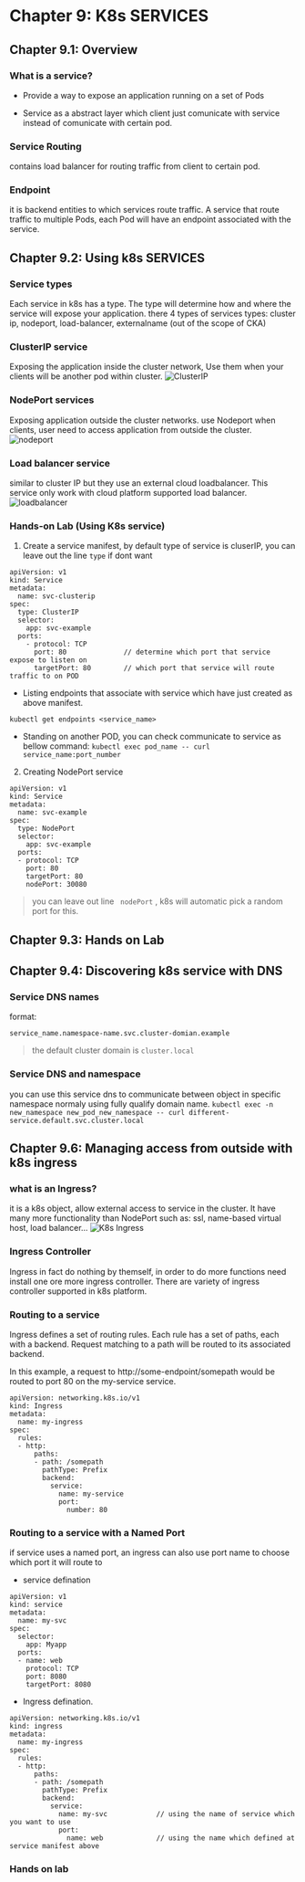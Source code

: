 # Chapter 9: K8s SERVICES

## Chapter 9.1: Overview

### What is a service?
- Provide a way to expose an application running on a set of Pods

- Service as a abstract layer which client just comunicate with service instead of comunicate with certain pod.

### Service Routing
contains load balancer for routing traffic from client to certain pod.

### Endpoint
it is backend entities to which services route traffic. A service that route traffic to multiple Pods, each Pod will have an endpoint associated with the service.	

## Chapter 9.2: Using k8s SERVICES

### Service types
Each service in k8s has a type. The type will determine how and where the service will expose your application.
there 4 types of services types:
cluster ip, nodeport, load-balancer, externalname (out of the scope of CKA)

### ClusterIP service
Exposing the application inside the cluster network, Use them when your clients will be another pod within cluster.
![ClusterIP](https://github.com/hassj/CKA-acloudguru/blob/main/CKA-md/Image/cluster-ip.jpg "cluster ip")

### NodePort services
Exposing application outside the cluster networks. use Nodeport when clients, user need to access application from outside the cluster.
![nodeport](https://github.com/hassj/CKA-acloudguru/blob/main/CKA-md/Image/nodeport.jpg "nodeport")

### Load balancer service
similar to cluster IP but they use an external cloud loadbalancer. This service only work with cloud platform supported load balancer.
![loadbalancer](https://github.com/hassj/CKA-acloudguru/blob/main/CKA-md/Image/loadbalancer.jpg "loadbalancer")

### Hands-on Lab (Using K8s service)
1. Create a service manifest, by default type of service is cluserIP, you can leave out the line ``type`` if dont want

```
apiVersion: v1
kind: Service
metadata:
  name: svc-clusterip
spec:
  type: ClusterIP
  selector: 
    app: svc-example
  ports:
    - protocol: TCP
      port: 80				// determine which port that service expose to listen on
      targetPort: 80		// which port that service will route traffic to on POD
```

- Listing endpoints that associate with service which have just created as above manifest.

` kubectl get endpoints <service_name> `

- Standing on another POD, you can check communicate to service as bellow command:
`kubectl exec pod_name -- curl service_name:port_number`

2. Creating NodePort service 
```
apiVersion: v1
kind: Service
metadata:
  name: svc-example
spec:
  type: NodePort
  selector:
    app: svc-example
  ports:
  - protocol: TCP
    port: 80
    targetPort: 80
    nodePort: 30080
```
> you can leave out line `` nodePort`` , k8s will automatic pick a random port for this.

## Chapter 9.3: Hands on Lab

## Chapter 9.4: Discovering k8s service with DNS 
### Service DNS names
format: 

``service_name.namespace-name.svc.cluster-domian.example``

> the default cluster domain is ``cluster.local``

### Service DNS and namespace
you can use this service dns to communicate between object in specific namespace normaly using fully qualify domain name.
`kubectl exec -n new_namespace new_pod_new_namespace -- curl different-service.default.svc.cluster.local`

## Chapter 9.6: Managing access from outside with k8s ingress
### what is an Ingress?
it is a k8s object, allow external access to service in the cluster. It have many more functionality than NodePort such as: ssl, name-based virtual host, load balancer...
![K8s Ingress](https://github.com/hassj/CKA-acloudguru/blob/main/CKA-md/Image/Ingress.jpg "K8s Ingress")

### Ingress Controller
Ingress in fact do nothing by themself, in order to do more functions need install one ore more  ingress controller.
There are variety of ingress controller supported in k8s platform.

### Routing to a service
Ingress defines a set of routing rules. 
Each rule has a set of paths, each with a backend. Request matching to a path will be routed to its associated backend.

In this example, a request to http://some-endpoint/somepath would be routed to port 80 on the my-service service.

```
apiVersion: networking.k8s.io/v1
kind: Ingress
metadata:
  name: my-ingress
spec:
  rules:
  - http:
      paths:
      - path: /somepath
        pathType: Prefix 
        backend:
          service:
            name: my-service
            port: 
              number: 80

```
### Routing to a service with a Named Port 
if service uses a named port, an ingress can also use port name to choose which port it will route to 
- service defination

```
apiVersion: v1
kind: service
metadata:
  name: my-svc
spec:
  selector:
    app: Myapp
  ports:
  - name: web
    protocol: TCP
	port: 8080
	targetPort: 8080
```

- Ingress defination.
```
apiVersion: networking.k8s.io/v1
kind: ingress
metadata:
  name: my-ingress
spec:
  rules:
  - http:
      paths:
	  - path: /somepath
	    pathType: Prefix
		backend:
		  service:
		    name: my-svc			// using the name of service which you want to use
			port: 					
			  name: web				// using the name which defined at service manifest above
```

### Hands on lab 
